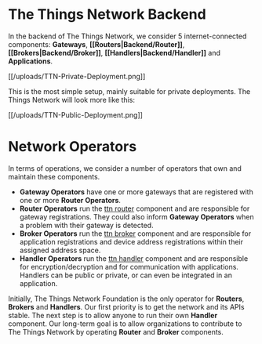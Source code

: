 # The Things Network Backend

In the backend of The Things Network, we consider 5 internet-connected components:
**Gateways**, **[[Routers|Backend/Router]]**, **[[Brokers|Backend/Broker]]**, **[[Handlers|Backend/Handler]]** and **Applications**.

[[/uploads/TTN-Private-Deployment.png]]

This is the most simple setup, mainly suitable for private deployments. The Things Network will look more like this:

[[/uploads/TTN-Public-Deployment.png]]

# Network Operators

In terms of operations, we consider a number of operators that own and maintain these components.

* **Gateway Operators** have one or more gateways that are registered with one or more **Router Operators**.
* **Router Operators** run the [ttn router](ttn/ttn_router) component and are responsible for gateway registrations. They could also inform **Gateway Operators** when a problem with their gateway is detected.
* **Broker Operators** run the [ttn broker](ttn/ttn_broker) component and are responsible for application registrations and device address registrations within their assigned address space.
* **Handler Operators** run the [ttn handler](ttn/ttn_handler) component and are responsible for encryption/decryption and for communication with applications. Handlers can be public or private, or can even be integrated in an application.

Initially, The Things Network Foundation is the only operator for **Routers**, **Brokers** and **Handlers**. Our first priority is to get the network and its APIs stable. The next step is to allow anyone to run their own **Handler** component. Our long-term goal is to allow organizations to contribute to The Things Network by operating **Router** and **Broker** components.
